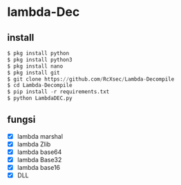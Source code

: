 # lambda-Dec


## install
```python
$ pkg install python
$ pkg install python3
$ pkg install nano
$ pkg install git
$ git clone https://github.com/RcXsec/Lambda-Decompile
$ cd Lambda-Decompile
$ pip install -r requirements.txt
$ python LambdaDEC.py

```

## fungsi
- [x] lambda marshal
- [x] lambda Zlib
- [x] lambda base64
- [x] lambda Base32
- [x] lambda base16
- [x] DLL
